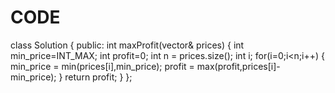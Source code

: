 # CODE

 class Solution {
 public:
 int maxProfit(vector<int>& prices) {
 int min_price=INT_MAX;
 int profit=0;
 int n = prices.size();
 int i;
 for(i=0;i<n;i++)
 {
 min_price = min(prices[i],min_price);
 profit = max(profit,prices[i]-min_price);
 }
 return profit;
 }
 };


